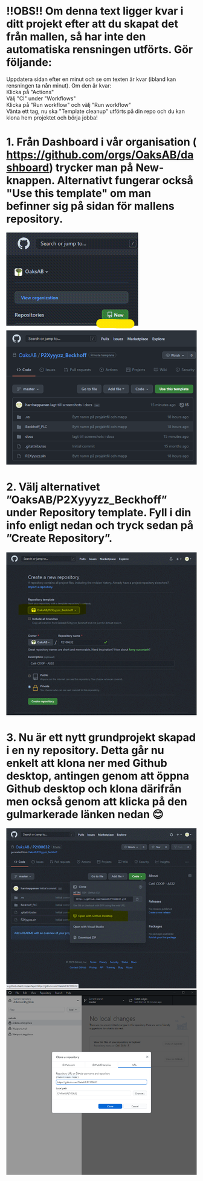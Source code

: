 # !!OBS!! Om denna text ligger kvar i ditt projekt efter att du skapat det från mallen, så har inte den automatiska rensningen utförts. Gör följande:
Uppdatera sidan efter en minut och se om texten är kvar (ibland kan rensningen ta nån minut). Om den är kvar:<br>
Klicka på "Actions"<br>
Välj "Cl" under "Workflows"<br>
Klicka på "Run workflow" och välj "Run workflow"<br>
Vänta ett tag, nu ska "Template cleanup" utförts på din repo och du kan klona hem projektet och börja jobba!

# 1. Från Dashboard i vår organisation ( https://github.com/orgs/OaksAB/dashboard) trycker man på New-knappen. Alternativt fungerar också "Use this template" om man befinner sig på sidan för mallens repository.
<img src="docs/1_1.gif">
<img src="docs/1_2.png">

# 2. Välj alternativet ”OaksAB/P2Xyyyzz_Beckhoff” under Repository template. Fyll i din info enligt nedan och tryck sedan på ”Create Repository”.
<img src="docs/2.gif">
 
# 3. Nu är ett nytt grundprojekt skapad i en ny repository. Detta går nu enkelt att klona ner med Github desktop, antingen genom att öppna Github desktop och klona därifrån men också genom att klicka på den gulmarkerade länken nedan 😊
<img src="docs/3_1.gif">
<img src="docs/3_2.png">
